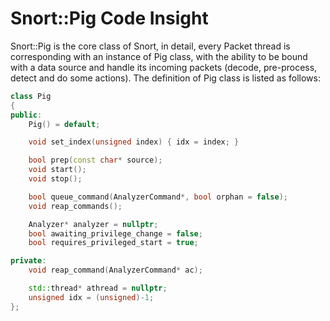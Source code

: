 # Snort::Pig Code Insight
Snort::Pig is the core class of Snort, in detail, every Packet thread is corresponding with an instance of Pig class, with the ability to be bound with a data source and handle its incoming packets (decode, pre-process, detect and do some actions). The definition of Pig class is listed as follows:
```C++
class Pig
{
public:
    Pig() = default;

    void set_index(unsigned index) { idx = index; }

    bool prep(const char* source);
    void start();
    void stop();

    bool queue_command(AnalyzerCommand*, bool orphan = false);
    void reap_commands();

    Analyzer* analyzer = nullptr;
    bool awaiting_privilege_change = false;
    bool requires_privileged_start = true;

private:
    void reap_command(AnalyzerCommand* ac);

    std::thread* athread = nullptr;
    unsigned idx = (unsigned)-1;
};
```